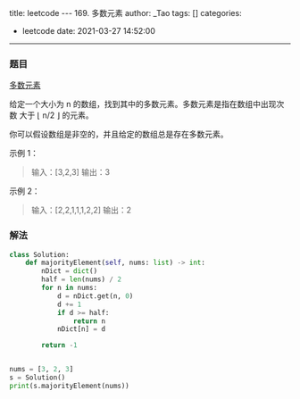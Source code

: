 title: leetcode --- 169. 多数元素
author: _Tao
tags: []
categories:
  - leetcode
date: 2021-03-27 14:52:00
---
### 题目

[多数元素](https://leetcode-cn.com/problems/majority-element)

给定一个大小为 n 的数组，找到其中的多数元素。多数元素是指在数组中出现次数 大于 ⌊ n/2 ⌋ 的元素。

你可以假设数组是非空的，并且给定的数组总是存在多数元素。


示例 1：
> 输入：[3,2,3]
输出：3

示例 2：
> 输入：[2,2,1,1,1,2,2]
输出：2


### 解法
```python
class Solution:
    def majorityElement(self, nums: list) -> int:
        nDict = dict()
        half = len(nums) / 2
        for n in nums:
            d = nDict.get(n, 0)
            d += 1
            if d >= half:
                return n
            nDict[n] = d

        return -1


nums = [3, 2, 3]
s = Solution()
print(s.majorityElement(nums))

```